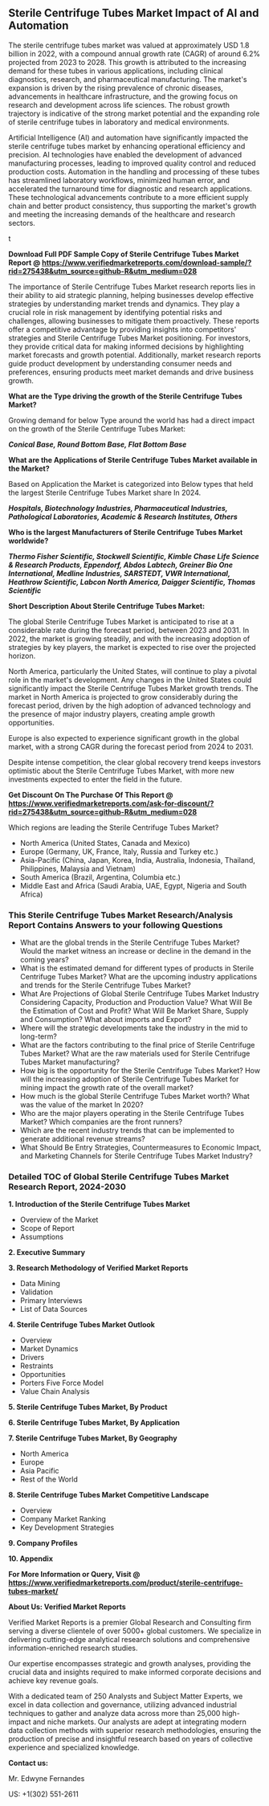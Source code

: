 <h2>Sterile Centrifuge Tubes Market Impact of AI and Automation</h2><p>The sterile centrifuge tubes market was valued at approximately USD 1.8 billion in 2022, with a compound annual growth rate (CAGR) of around 6.2% projected from 2023 to 2028. This growth is attributed to the increasing demand for these tubes in various applications, including clinical diagnostics, research, and pharmaceutical manufacturing. The market's expansion is driven by the rising prevalence of chronic diseases, advancements in healthcare infrastructure, and the growing focus on research and development across life sciences. The robust growth trajectory is indicative of the strong market potential and the expanding role of sterile centrifuge tubes in laboratory and medical environments.</p><p>Artificial Intelligence (AI) and automation have significantly impacted the sterile centrifuge tubes market by enhancing operational efficiency and precision. AI technologies have enabled the development of advanced manufacturing processes, leading to improved quality control and reduced production costs. Automation in the handling and processing of these tubes has streamlined laboratory workflows, minimized human error, and accelerated the turnaround time for diagnostic and research applications. These technological advancements contribute to a more efficient supply chain and better product consistency, thus supporting the market's growth and meeting the increasing demands of the healthcare and research sectors.</p>t</p><p id="" class=""><strong>Download Full PDF Sample Copy of Sterile Centrifuge Tubes Market Report @ <a href="https://www.verifiedmarketreports.com/download-sample/?rid=275438&utm_source=github-R&utm_medium=028" target="_blank">https://www.verifiedmarketreports.com/download-sample/?rid=275438&utm_source=github-R&utm_medium=028</a></strong></p><p>The importance of&nbsp;Sterile Centrifuge Tubes Market research reports lies in their ability to aid strategic planning, helping businesses develop effective strategies by understanding market trends and dynamics. They play a crucial role in risk management by identifying potential risks and challenges, allowing businesses to mitigate them proactively. These reports offer a competitive advantage by providing insights into competitors' strategies and Sterile Centrifuge Tubes Market positioning. For investors, they provide critical data for making informed decisions by highlighting market forecasts and growth potential. Additionally, market research reports guide product development by understanding consumer needs and preferences, ensuring products meet market demands and drive business growth.</p><p><strong>What are the&nbsp;Type driving the growth of the Sterile Centrifuge Tubes Market?</strong></p><p id="" class="">Growing demand for below Type around the world has had a direct impact on the growth of the Sterile Centrifuge Tubes Market:</p><em><strong>Conical Base, Round Bottom Base, Flat Bottom Base</strong></em></p><strong>What are the&nbsp;Applications&nbsp;of Sterile Centrifuge Tubes Market available in the Market?</strong></p><p id="" class="">Based on Application the Market is categorized into Below types that held the largest Sterile Centrifuge Tubes Market share In 2024.</p><em><strong>Hospitals, Biotechnology Industries, Pharmaceutical Industries, Pathological Laboratories, Academic & Research Institutes, Others</strong></em></p><strong>Who is the largest Manufacturers of Sterile Centrifuge Tubes Market worldwide?</strong></p><p><em><strong>Thermo Fisher Scientific, Stockwell Scientific, Kimble Chase Life Science & Research Products, Eppendorf, Abdos Labtech, Greiner Bio One International, Medline Industries, SARSTEDT, VWR International, Heathrow Scientific, Labcon North America, Daigger Scientific, Thomas Scientific</strong></em></p><p id="" class=""><strong>Short Description About Sterile Centrifuge Tubes Market:</strong></p><p>The global Sterile Centrifuge Tubes Market is anticipated to rise at a considerable rate during the forecast period, between 2023 and 2031. In 2022, the market is growing steadily, and with the increasing adoption of strategies by key players, the market is expected to rise over the projected horizon.</p><p>North America, particularly the United States, will continue to play a pivotal role in the market's development. Any changes in the United States could significantly impact the Sterile Centrifuge Tubes Market growth trends. The market in North America is projected to grow considerably during the forecast period, driven by the high adoption of advanced technology and the presence of major industry players, creating ample growth opportunities.</p><p>Europe is also expected to experience significant growth in the global market, with a strong CAGR during the forecast period from 2024 to 2031.</p><p>Despite intense competition, the clear global recovery trend keeps investors optimistic about the Sterile Centrifuge Tubes Market, with more new investments expected to enter the field in the future.</p><p id="" class=""><strong>Get Discount On The Purchase Of This Report @ <a href="https://www.verifiedmarketreports.com/ask-for-discount/?rid=275438&utm_source=github-R&utm_medium=028" target="_blank">https://www.verifiedmarketreports.com/ask-for-discount/?rid=275438&utm_source=github-R&utm_medium=028</a></strong></p>Which regions are leading the Sterile Centrifuge Tubes Market?</p><ul><li>North America (United States, Canada and Mexico)</li><li>Europe (Germany, UK, France, Italy, Russia and Turkey etc.)</li><li>Asia-Pacific (China, Japan, Korea, India, Australia, Indonesia, Thailand, Philippines, Malaysia and Vietnam)</li><li>South America (Brazil, Argentina, Columbia etc.)</li><li>Middle East and Africa (Saudi Arabia, UAE, Egypt, Nigeria and South Africa)</li></ul><h3 id="" class="">This Sterile Centrifuge Tubes Market Research/Analysis Report Contains Answers to your following Questions</h3><ul><li>What are the global trends in the Sterile Centrifuge Tubes Market? Would the market witness an increase or decline in the demand in the coming years?</li><li>What is the estimated demand for different types of products in Sterile Centrifuge Tubes Market? What are the upcoming industry applications and trends for the Sterile Centrifuge Tubes Market?</li><li>What Are Projections of Global Sterile Centrifuge Tubes Market Industry Considering Capacity, Production and Production Value? What Will Be the Estimation of Cost and Profit? What Will Be Market Share, Supply and Consumption? What about imports and Export?</li><li>Where will the strategic developments take the industry in the mid to long-term?</li><li>What are the factors contributing to the final price of Sterile Centrifuge Tubes Market? What are the raw materials used for Sterile Centrifuge Tubes Market manufacturing?</li><li>How big is the opportunity for the Sterile Centrifuge Tubes Market? How will the increasing adoption of Sterile Centrifuge Tubes Market for mining impact the growth rate of the overall market?</li><li>How much is the global Sterile Centrifuge Tubes Market worth? What was the value of the market In 2020?</li><li>Who are the major players operating in the Sterile Centrifuge Tubes Market? Which companies are the front runners?</li><li>Which are the recent industry trends that can be implemented to generate additional revenue streams?</li><li>What Should Be Entry Strategies, Countermeasures to Economic Impact, and Marketing Channels for Sterile Centrifuge Tubes Market Industry?</li></ul><h3 id="" class="">Detailed TOC of Global Sterile Centrifuge Tubes Market Research Report, 2024-2030</h3><p id="" class=""><strong>1. Introduction of the Sterile Centrifuge Tubes Market</strong></p><ul><li>Overview of the Market</li><li>Scope of Report</li><li>Assumptions</li></ul><p id="" class=""><strong>2. Executive Summary</strong></p><p id="" class=""><strong>3. Research Methodology of Verified Market Reports</strong></p><ul><li>Data Mining</li><li>Validation</li><li>Primary Interviews</li><li>List of Data Sources</li></ul><p id="" class=""><strong>4. Sterile Centrifuge Tubes Market Outlook</strong></p><ul><li>Overview</li><li>Market Dynamics</li><li>Drivers</li><li>Restraints</li><li>Opportunities</li><li>Porters Five Force Model</li><li>Value Chain Analysis</li></ul><p id="" class=""><strong>5. Sterile Centrifuge Tubes Market, By Product</strong></p><p id="" class=""><strong>6. Sterile Centrifuge Tubes Market, By Application</strong></p><p id="" class=""><strong>7. Sterile Centrifuge Tubes Market, By Geography</strong></p><ul><li>North America</li><li>Europe</li><li>Asia Pacific</li><li>Rest of the World</li></ul><p id="" class=""><strong>8. Sterile Centrifuge Tubes Market Competitive Landscape</strong></p><ul><li>Overview</li><li>Company Market Ranking</li><li>Key Development Strategies</li></ul><p id="" class=""><strong>9. Company Profiles</strong></p><p id="" class=""><strong>10. Appendix</strong></p><p id="" class=""><strong>For More Information or Query, Visit @ <a href="https://www.verifiedmarketreports.com/product/sterile-centrifuge-tubes-market/" target="_blank">https://www.verifiedmarketreports.com/product/sterile-centrifuge-tubes-market/</a></strong></p><p id="" class=""><strong>About Us: Verified Market Reports</strong></p><p id="" class="">Verified Market Reports is a premier Global Research and Consulting firm serving a diverse clientele of over 5000+ global customers. We specialize in delivering cutting-edge analytical research solutions and comprehensive information-enriched research studies.</p><p id="" class="">Our expertise encompasses strategic and growth analyses, providing the crucial data and insights required to make informed corporate decisions and achieve key revenue goals.</p><p id="" class="">With a dedicated team of 250 Analysts and Subject Matter Experts, we excel in data collection and governance, utilizing advanced industrial techniques to gather and analyze data across more than 25,000 high-impact and niche markets. Our analysts are adept at integrating modern data collection methods with superior research methodologies, ensuring the production of precise and insightful research based on years of collective experience and specialized knowledge.</p><p id="" class=""><strong>Contact us:</strong></p><p id="" class="">Mr. Edwyne Fernandes</p><p id="" class="">US: +1(302) 551-2611</p>